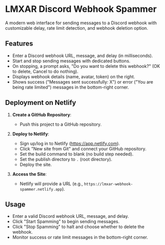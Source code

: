 # LMXAR Discord Webhook Spammer

A modern web interface for sending messages to a Discord webhook with customizable delay, rate limit detection, and webhook deletion option.

## Features
- Enter a Discord webhook URL, message, and delay (in milliseconds).
- Start and stop sending messages with dedicated buttons.
- On stopping, a prompt asks, "Do you want to delete this webhook?" (OK to delete, Cancel to do nothing).
- Displays webhook details (name, avatar, token) on the right.
- Shows success ("Messages sent successfully: X") or error ("You are being rate limited") messages in the bottom-right corner.

## Deployment on Netlify
1. **Create a GitHub Repository**:
   - Push this project to a GitHub repository.

2. **Deploy to Netlify**:
   - Sign up/log in to Netlify (https://app.netlify.com).
   - Click "New site from Git" and connect your GitHub repository.
   - Set the build command to blank (no build step needed).
   - Set the publish directory to `.` (root directory).
   - Deploy the site.

3. **Access the Site**:
   - Netlify will provide a URL (e.g., `https://lmxar-webhook-spammer.netlify.app`).

## Usage
- Enter a valid Discord webhook URL, message, and delay.
- Click "Start Spamming" to begin sending messages.
- Click "Stop Spamming" to halt and choose whether to delete the webhook.
- Monitor success or rate limit messages in the bottom-right corner.
